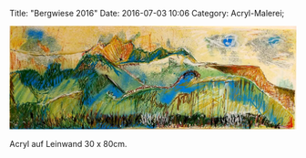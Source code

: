 Title: "Bergwiese 2016"
Date: 2016-07-03 10:06
Category: Acryl-Malerei;

![Bergwiese](./images/acryl/smeerws-2016-bergwiese.jpg "Bergwiese")


Acryl auf Leinwand 30 x 80cm.

